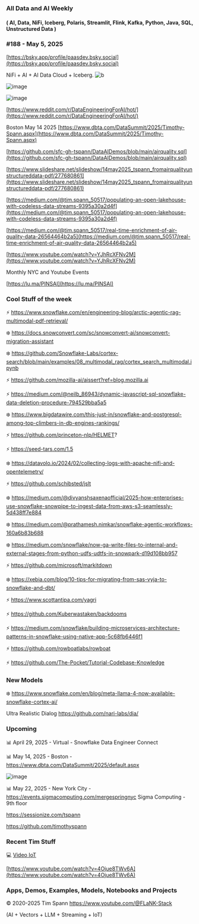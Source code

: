 ###  All Data and AI Weekly 
#### ( AI, Data, NiFi, Iceberg, Polaris, Streamlit, Flink, Kafka, Python, Java, SQL, Unstructured Data )  
### #188 - May 5, 2025

[https://bsky.app/profile/paasdev.bsky.social](https://bsky.app/profile/paasdev.bsky.social)

NiFi + AI + AI Data Cloud + Iceberg.
![b](https://images.credential.net/badge/tiny/g6fomszs_1741624330730_badge.png)

![image](https://github.com/user-attachments/assets/51060917-5842-4c74-a251-25615516f119)


![image](https://github.com/user-attachments/assets/790cf051-ed54-4719-a8d8-7e7e1181c0f7)


[https://www.reddit.com/r/DataEngineeringForAI/hot/](https://www.reddit.com/r/DataEngineeringForAI/hot/)

Boston May 14 2025
[https://www.dbta.com/DataSummit/2025/Timothy-Spann.aspx](https://www.dbta.com/DataSummit/2025/Timothy-Spann.aspx)

[https://github.com/sfc-gh-tspann/DataAIDemos/blob/main/airquality.sql](https://github.com/sfc-gh-tspann/DataAIDemos/blob/main/airquality.sql)

[https://www.slideshare.net/slideshow/14may2025_tspann_fromairqualityunstructureddata-pdf/277680861](https://www.slideshare.net/slideshow/14may2025_tspann_fromairqualityunstructureddata-pdf/277680861)

[https://medium.com/@tim.spann_50517/populating-an-open-lakehouse-with-codeless-data-streams-9395a30a2d4f](https://medium.com/@tim.spann_50517/populating-an-open-lakehouse-with-codeless-data-streams-9395a30a2d4f)

[https://medium.com/@tim.spann_50517/real-time-enrichment-of-air-quality-data-26564464b2a5](https://medium.com/@tim.spann_50517/real-time-enrichment-of-air-quality-data-26564464b2a5)

[https://www.youtube.com/watch?v=YJhRcXFNv2M](https://www.youtube.com/watch?v=YJhRcXFNv2M)

Monthly NYC and Youtube Events

[https://lu.ma/PINSAI](https://lu.ma/PINSAI)



### Cool Stuff of the week

⚡️  https://www.snowflake.com/en/engineering-blog/arctic-agentic-rag-multimodal-pdf-retrieval/

❄️ https://docs.snowconvert.com/sc/snowconvert-ai/snowconvert-migration-assistant

❄️ https://github.com/Snowflake-Labs/cortex-search/blob/main/examples/08_multimodal_rag/cortex_search_multimodal.ipynb

⚡️ https://github.com/mozilla-ai/aissert?ref=blog.mozilla.ai

⚡️ https://medium.com/@neilb_86943/dynamic-javascript-sql-snowflake-data-deletion-procedure-794529bba5a5

❄️ https://www.bigdatawire.com/this-just-in/snowflake-and-postgresql-among-top-climbers-in-db-engines-rankings/

⚡️ https://github.com/princeton-nlp/HELMET?

⚡️ https://seed-tars.com/1.5

❄️ https://datavolo.io/2024/02/collecting-logs-with-apache-nifi-and-opentelemetry/

⚡️ https://github.com/schibsted/jslt

❄️ https://medium.com/@divyanshsaxenaofficial/2025-how-enterprises-use-snowflake-snowpipe-to-ingest-data-from-aws-s3-seamlessly-5d438ff7e884

❄️ https://medium.com/@prathamesh.nimkar/snowflake-agentic-workflows-160a6b83b688

❄️ https://medium.com/snowflake/now-ga-write-files-to-internal-and-external-stages-from-python-udfs-udtfs-in-snowpark-d19d108bb957

⚡️ https://github.com/microsoft/markitdown

❄️ https://xebia.com/blog/10-tips-for-migrating-from-sas-vyja-to-snowflake-and-dbt/

⚡️ https://www.scottantipa.com/yagri

⚡️ https://github.com/Kuberwastaken/backdooms

⚡️ https://medium.com/snowflake/building-microservices-architecture-patterns-in-snowflake-using-native-app-5c68fb6446f1

⚡️ https://github.com/rowboatlabs/rowboat

⚡️ https://github.com/The-Pocket/Tutorial-Codebase-Knowledge




### New Models

❄️ https://www.snowflake.com/en/blog/meta-llama-4-now-available-snowflake-cortex-ai/

Ultra Realistic Dialog
https://github.com/nari-labs/dia/






### Upcoming


📊 April 29, 2025 - Virtual - Snowflake Data Engineer Connect

📊 May 14, 2025 - Boston - https://www.dbta.com/DataSummit/2025/default.aspx

![image](https://github.com/user-attachments/assets/4d9314a0-92a9-4d77-bafd-668347f8e913)


📊 May 22, 2025 - New York City - https://events.sigmacomputing.com/mergespringnyc
Sigma Computing - 9th floor


https://sessionize.com/tspann

https://github.com/timothyspann



### Recent Tim Stuff

💻  [Video IoT](https://www.youtube.com/watch?v=Vgr1wnzxxB8&t=17s)<br/>

[https://www.youtube.com/watch?v=4Ojue8TWv6A](https://www.youtube.com/watch?v=4Ojue8TWv6A)


### Apps, Demos, Examples, Models, Notebooks and Projects

&copy; 2020-2025 Tim Spann  https://www.youtube.com/@FLaNK-Stack

(AI +  Vectors + LLM + Streaming + IoT)  


